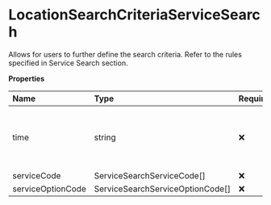 # LocationSearchCriteriaServiceSearch

Allows for users to further define the search criteria. Refer to the rules specified in Service Search section.

**Properties**

| Name              | Type                             | Required | Description                                 |
| :---------------- | :------------------------------- | :------- | :------------------------------------------ |
| time              | string                           | ❌       | Scheduled Local Drop-off Time. Format: HHMM |
| serviceCode       | ServiceSearchServiceCode[]       | ❌       |                                             |
| serviceOptionCode | ServiceSearchServiceOptionCode[] | ❌       |                                             |

<!-- This file was generated by liblab | https://liblab.com/ -->
